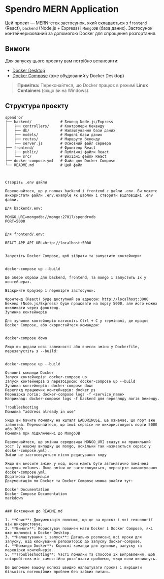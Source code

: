 # Spendro MERN Application

Цей проєкт — MERN-стек застосунок, який складається з `frontend` (React), `backend` (Node.js + Express) і `MongoDB` (база даних). Застосунок контейнеризований за допомогою Docker для спрощення розгортання.

## Вимоги

Для запуску цього проєкту вам потрібно встановити:

- [Docker Desktop](https://www.docker.com/products/docker-desktop)
- [Docker Compose](https://docs.docker.com/compose/install/) (вже вбудований у Docker Desktop)

> **Примітка:** Переконайтеся, що Docker працює в режимі **Linux Containers** (якщо ви на Windows).

## Структура проєкту

```plaintext
spendro/
├── backend/             # Бекенд Node.js/Express
│   ├── controllers/     # Контролери бекенду
│   ├── db/              # Налаштування бази даних
│   ├── models/          # Моделі бази даних
│   ├── routes/          # Маршрути бекенду
│   └── server.js        # Основний файл сервера
├── frontend/            # Фронтенд React
│   ├── public/          # Публічні файли React
│   └── src/             # Вихідні файли React
├── docker-compose.yml   # Файл для Docker Compose
└── README.md            # Цей файл



Створіть .env файли

Переконайтеся, що у папках backend і frontend є файли .env. Ви можете використати файли .env.example як шаблон і створити відповідні .env файли.

Для backend/.env:

MONGO_URI=mongodb://mongo:27017/spendrodb
PORT=5000


Для frontend/.env:

REACT_APP_API_URL=http://localhost:5000


Запустіть Docker Compose, щоб зібрати та запустити контейнери:


docker-compose up --build

Це збере образи для backend, frontend, та mongo і запустить їх у контейнерах.

Відкрийте браузер і перевірте застосунок:

Фронтенд (React) буде доступний за адресою: http://localhost:3000
Бекенд (Node.js/Express) буде працювати на порту 5000, але його можна викликати через фронтенд.
Зупинка контейнерів

Для зупинки контейнерів натисніть Ctrl + C у терміналі, де працює Docker Compose, або скористайтеся командою:


docker-compose down

Якщо ви додали нові залежності або внесли зміни у Dockerfile, перезапустіть з --build:


docker-compose up --build

Основні команди Docker
Запуск контейнерів: docker-compose up
Запуск контейнерів з перезбіркою: docker-compose up --build
Зупинка контейнерів: docker-compose down
Перегляд працюючих контейнерів: docker ps
Перевірка логів: docker-compose logs -f <service_name>
Наприклад: docker-compose logs -f backend для перегляду логів бекенду.

Troubleshooting
Помилка "address already in use"

Якщо ви бачите помилку на кшталт EADDRINUSE, це означає, що порт вже зайнятий. Переконайтеся, що інші сервіси не використовують порти 5000 або 3000.
Помилка при підключенні до MongoDB

Переконайтеся, що змінна середовища MONGO_URI вказує на правильний хост (у нашому випадку це mongo, оскільки так називається сервіс у docker-compose.yml).
Зміни не застосовуються після редагування коду

Якщо ви вносите зміни у код, вони мають бути автоматично помічені завдяки volumes. Якщо зміни не застосовуються, перевірте налаштування docker-compose.yml.
Додаткова інформація
Документацію по Docker та Docker Compose можна знайти тут:

Docker Documentation
Docker Compose Documentation
markdown


### Пояснення до README.md

1. **Опис**: Документація пояснює, що це за проєкт і які технології він використовує.
2. **Вимоги**: Користувач повинен мати Docker і Docker Compose, які вже включені в Docker Desktop.
3. **Налаштування і запуск**: Детально розписані всі кроки для запуску, від клонування репозиторію до запуску docker-compose.
4. **Команди Docker**: Корисні команди для зупинки, запуску та перевірки контейнерів.
5. **Troubleshooting**: Часті помилки та способи їх виправлення, щоб співробітник міг самостійно розв'язати проблеми, якщо вони виникнуть.

Це допоможе вашому колезі швидко налаштувати проєкт і вирішити більшість потенційних проблем без зайвих питань.





